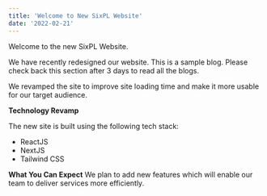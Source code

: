```yaml
---
title: 'Welcome to New SixPL Website'
date: '2022-02-21'
---
```


Welcome to the new SixPL Website. 

We have recently redesigned our website. This is a sample blog. Please check back this section after 3 days to read all the blogs.

We revamped the site to improve site loading time and make it more usable for our target audience.

**Technology Revamp**

The new site is built using the following tech stack:

* ReactJS
* NextJS
* Tailwind CSS


**What You Can Expect**
We plan to add new features which will enable our team to deliver services more efficiently. 
